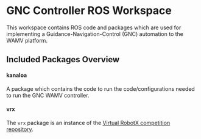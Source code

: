 # GNC Controller ROS Workspace

This workspace contains ROS code and packages which are used for implementing a Guidance-Navigation-Control (GNC) automation to the WAMV platform.

## Included Packages Overview

#### kanaloa

A package which contains the code to run the code/configurations needed to run the GNC WAMV controller.

#### vrx

The `vrx` package is an instance of the [Virtual RobotX competition repository](https://github.com/osrf/vrx).

